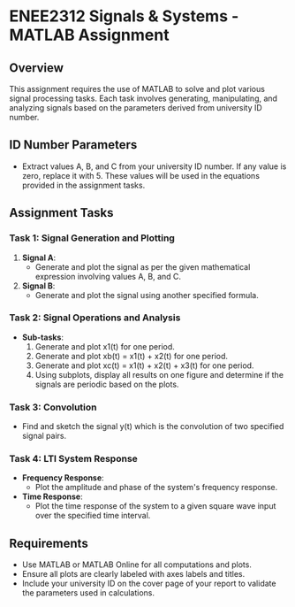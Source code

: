 # ENEE2312 Signals & Systems - MATLAB Assignment

## Overview
This assignment requires the use of MATLAB to solve and plot various signal processing tasks. Each task involves generating, manipulating, and analyzing signals based on the parameters derived from university ID number.

## ID Number Parameters
- Extract values A, B, and C from your university ID number. If any value is zero, replace it with 5. These values will be used in the equations provided in the assignment tasks.

## Assignment Tasks

### Task 1: Signal Generation and Plotting
1. **Signal A**:
   - Generate and plot the signal as per the given mathematical expression involving values A, B, and C.
2. **Signal B**:
   - Generate and plot the signal using another specified formula.

### Task 2: Signal Operations and Analysis
- **Sub-tasks**:
  1. Generate and plot x1(t) for one period.
  2. Generate and plot xb(t) = x1(t) + x2(t) for one period.
  3. Generate and plot xc(t) = x1(t) + x2(t) + x3(t) for one period.
  4. Using subplots, display all results on one figure and determine if the signals are periodic based on the plots.

### Task 3: Convolution
- Find and sketch the signal y(t) which is the convolution of two specified signal pairs.

### Task 4: LTI System Response
- **Frequency Response**:
  - Plot the amplitude and phase of the system's frequency response.
- **Time Response**:
  - Plot the time response of the system to a given square wave input over the specified time interval.

## Requirements
- Use MATLAB or MATLAB Online for all computations and plots.
- Ensure all plots are clearly labeled with axes labels and titles.
- Include your university ID on the cover page of your report to validate the parameters used in calculations.
